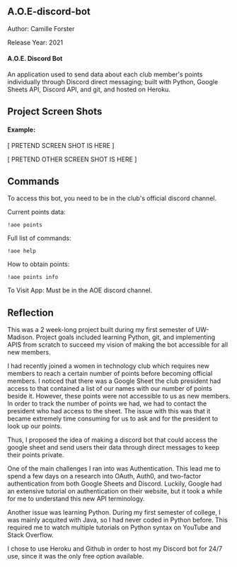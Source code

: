 ## A.O.E-discord-bot
Author: Camille Forster

Release Year: 2021

#### A.O.E. Discord Bot

An application used to send data about each club member's points individually through Discord direct messaging; built with Python, Google Sheets API, Discord API, and git, and hosted on Heroku.

## Project Screen Shots

#### Example:   

[ PRETEND SCREEN SHOT IS HERE ]


[ PRETEND OTHER SCREEN SHOT IS HERE ]

## Commands
To access this bot, you need to be in the club's official discord channel.

Current points data:

`!aoe points `  

Full list of commands:

`!aoe help`  

How to obtain points:

`!aoe points info`  

To Visit App:
Must be in the AOE discord channel.

## Reflection

This was a 2 week-long project built during my first semester of UW-Madison. Project goals included learning Python, git, and implementing APIS from scratch to succeed my vision of making the bot accessible for all new members.

I had recently joined a women in technology club which requires new members to reach a certain number of points before becoming official members. I noticed that there was a Google Sheet the club president had access to that contained a list of our names with our number of points beside it. However, these points were not accessible to us as new members. In order to track the number of points we had, we had to contact the president who had access to the sheet. The issue with this was that it became extremely time consuming for us to ask and for the president to look up our points.

Thus, I proposed the idea of making a discord bot that could access the google sheet and send users their data through direct messages to keep their points private.

One of the main challenges I ran into was Authentication. This lead me to spend a few days on a research  into OAuth, Auth0, and two-factor authentication from both Google Sheets and Discord. Luckily, Google had an extensive tutorial on authentication on their website, but it took a while for me to understand this new API terminology. 

Another issue was learning Python. During my first semester of college, I was mainly acquited with Java, so I had never coded in Python before. This required me to watch multiple tutorials on Python syntax on YouTube and Stack Overflow.

I chose to use Heroku and Github in order to host my Discord bot for 24/7 use, since it was the only free option available. 
